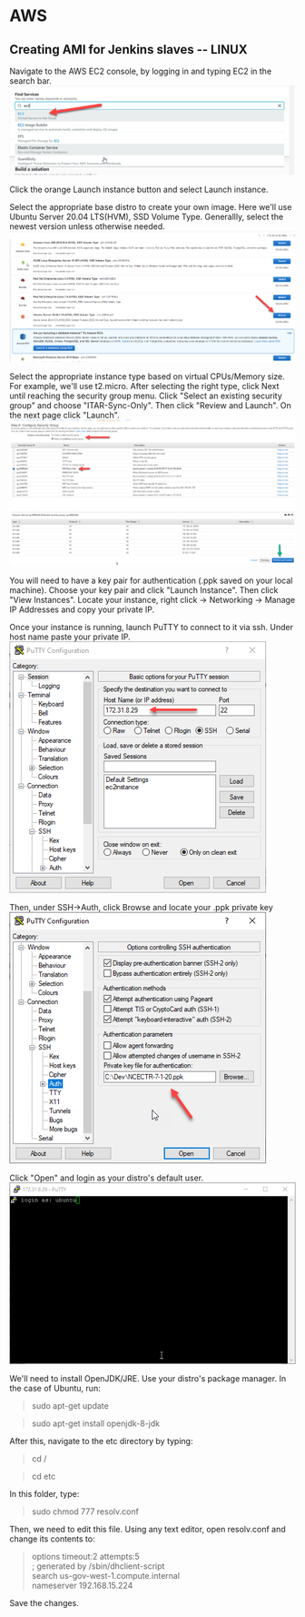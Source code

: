 # AWS

## Creating AMI for Jenkins slaves -- LINUX
Navigate to the AWS EC2 console, by logging in and typing EC2 in the search bar.
![ec2 search](images/ec2_search.png)

Click the orange Launch instance button and select Launch instance.

Select the appropriate base distro to create your own image. Here we'll use Ubuntu Server 20.04 LTS(HVM), SSD Volume Type. Generallly, select the newest version unless otherwise needed.
![select distro](images/select_distro.png)

Select the appropriate instance type based on virtual CPUs/Memory size. For example, we'll use t2.micro. After selecting the right type, click Next until reaching the security group menu.
Click "Select an existing security group" and choose "ITAR-Sync-Only". Then click "Review and Launch". On the next page click "Launch".
![security group](images/security_group.png)

You will need to have a key pair for authentication (.ppk saved on your local machine). Choose your key pair and click "Launch Instance". Then click "View Instances". Locate your instance, right click -> Networking -> Manage IP Addresses and copy your private IP.

Once your instance is running, launch PuTTY to connect to it via ssh. Under host name paste your private IP. 
![ip_address](images/ip_address.png)

Then, under SSH->Auth, click Browse and locate your .ppk private key
![key](images/key.png)

Click "Open" and login as your distro's default user.
![login](images/login.png)

We'll need to install OpenJDK/JRE. Use your distro's package manager. In the case of Ubuntu, run:

>sudo apt-get update

>sudo apt-get install openjdk-8-jdk

After this, navigate to the etc directory by typing: 

>cd /

>cd etc

In this folder, type: 
>sudo chmod 777 resolv.conf

Then, we need to edit this file. Using any text editor, open resolv.conf and change its contents to:


>options timeout:2 attempts:5  
>; generated by /sbin/dhclient-script  
>search us-gov-west-1.compute.internal  
>nameserver 192.168.15.224

Save the changes.
